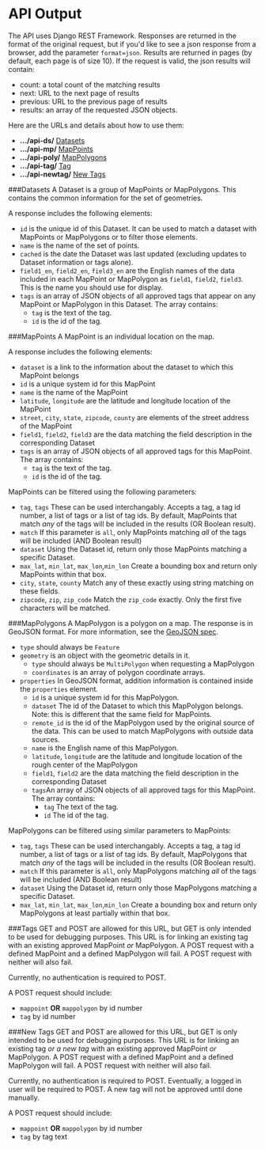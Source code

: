 API Output
==========
The API uses Django REST Framework. Responses are returned in the format of the original request, but if you'd like to see a json response from a browser, add the parameter ```format=json```. Results are returned in pages (by default, each page is of size 10). If the request is valid, the json results will contain:
- count: a total count of the matching results
- next: URL to the next page of results
- previous: URL to the previous page of results
- results: an array of the requested JSON objects.

Here are the URLs and details about how to use them:
- **.../api-ds/** [Datasets](usage.md#datasets)
- **.../api-mp/** [MapPoints](usage.md#mappoints)
- **.../api-poly/** [MapPolygons](usage.md#mappolygons)
- **.../api-tag/** [Tag](usage.md#tags)
- **.../api-newtag/** [New Tags](usage.md#new-tags)

###Datasets
A Dataset is a group of MapPoints or MapPolygons. This contains the common information for the set of geometries.

A response includes the following elements:
- ```id``` is the unique id of this Dataset. It can be used to match a dataset with MapPoints or MapPolygons or to filter those elements.
- ```name``` is the name of the set of points. 
- ```cached``` is the date the Dataset was last updated (excluding updates to Dataset information or tags alone).
- ```field1_en```, ```field2_en```, ```field3_en``` are the English names of the data included in each MapPoint or MapPolygon as ```field1```, ```field2```, ```field3```. This is the name you should use for display.
- ```tags``` is an array of JSON objects of all approved tags that appear on any MapPoint or MapPolygon in this Dataset. The array contains:
  - ```tag``` is the text of the tag.
  - ```id``` is the id of the tag.

###MapPoints
A MapPoint is an individual location on the map.

A response includes the following elements:
- ```dataset``` is a link to the information about the dataset to which this MapPoint belongs
- ```id``` is a unique system id for this MapPoint
- ```name``` is the name of the MapPoint 
- ```latitude```, ```longitude``` are the latitude and longitude location of the MapPoint 
- ```street```, ```city```, ```state```, ```zipcode```, ```county``` are elements of the street address of the MapPoint 
- ```field1```, ```field2```, ```field3``` are the data matching the field description in the corresponding Dataset
- ```tags``` is an array of JSON objects of all approved tags for this MapPoint. The array contains:
  - ```tag``` is the text of the tag.
  - ```id``` is the id of the tag.

MapPoints can be filtered using the following parameters:
- ```tag```, ```tags``` These can be used interchangably. Accepts a tag, a tag id number, a list of tags or a list of tag ids. By default, MapPoints that match *any* of the tags will be included in the results (OR Boolean result).
- ```match``` If this parameter is ```all```, only MapPoints matching *all* of the tags will be included (AND Boolean result)
- ```dataset``` Using the Dataset id, return only those MapPoints matching a specific Dataset.
- ```max_lat```, ```min_lat```, ```max_lon```,```min_lon``` Create a bounding box and return only MapPoints within that box.
- ```city```, ```state```, ```county``` Match any of these exactly using string matching on these fields.
- ```zipcode```, ```zip```, ```zip_code``` Match the ```zip_code``` exactly. Only the first five characters will be matched.

###MapPolygons
A MapPolygon is a polygon on a map. The response is in GeoJSON format. For more information, see the [GeoJSON spec](http://geojson.org/geojson-spec.html).
- ```type``` should always be ```Feature```
- ```geometry``` is an object with the geometric details in it.
  - ```type``` should always be ```MultiPolygon``` when requesting a MapPolygon
  - ```coordinates``` is an array of polygon coordinate arrays.
- ```properties``` In GeoJSON format, addition information is contained inside the ```properties``` element.
  - ```id``` is a unique system id for this MapPolygon.
  - ```dataset``` The id of the Dataset to which this MapPolygon belongs. Note: this is different that the same field for MapPoints.
  - ```remote_id``` is the id of the MapPolygon used by the original source of the data. This can be used to match MapPolygons with outside data sources.
  - ```name``` is the English name of this MapPolygon.
  - ```latitude```, ```longitude``` are the latitude and longitude location of the rough center of the MapPolygon
  - ```field1```, ```field2``` are the data matching the field description in the corresponding Dataset
  - ```tags```An array of JSON objects of all approved tags for this MapPoint. The array contains:
    - ```tag``` The text of the tag.
    - ```id``` The id of the tag.

MapPolygons can be filtered using similar parameters to MapPoints:
- ```tag```, ```tags``` These can be used interchangably. Accepts a tag, a tag id number, a list of tags or a list of tag ids. By default, MapPolygons that match *any* of the tags will be included in the results (OR Boolean result).
- ```match``` If this parameter is ```all```, only MapPolygons matching *all* of the tags will be included (AND Boolean result)
- ```dataset``` Using the Dataset id, return only those MapPolygons matching a specific Dataset.
- ```max_lat```, ```min_lat```, ```max_lon```,```min_lon``` Create a bounding box and return only MapPolygons at least partially within that box.

###Tags
GET and POST are allowed for this URL, but GET is only intended to be used for debugging purposes. This URL is for linking an existing tag with an existing approved MapPoint *or* MapPolygon. A POST request with a defined MapPoint and a defined MapPolygon will fail. A POST request with neither will also fail.

Currently, no authentication is required to POST.

A POST request should include:
- ```mappoint``` **OR** ```mappolygon``` by id number
- ```tag``` by id number


###New Tags
GET and POST are allowed for this URL, but GET is only intended to be used for debugging purposes. This URL is for linking an existing tag *or a new tag* with an existing approved MapPoint *or* MapPolygon. A POST request with a defined MapPoint and a defined MapPolygon will fail. A POST request with neither will also fail.

Currently, no authentication is required to POST. Eventually, a logged in user will be required to POST. A new tag will not be approved until done manually.

A POST request should include:
- ```mappoint``` **OR** ```mappolygon``` by id number
- ```tag``` by tag text
